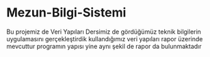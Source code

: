 # Mezun-Bilgi-Sistemi

Bu projemiz de Veri Yapıları Dersimiz de gördüğümüz teknik bilgilerin uygulamasını gerçekleştirdik kullandığımız veri yapıları 
rapor üzerinde mevcuttur programın yapısı yine aynı şekil de rapor da bulunmaktadır 
